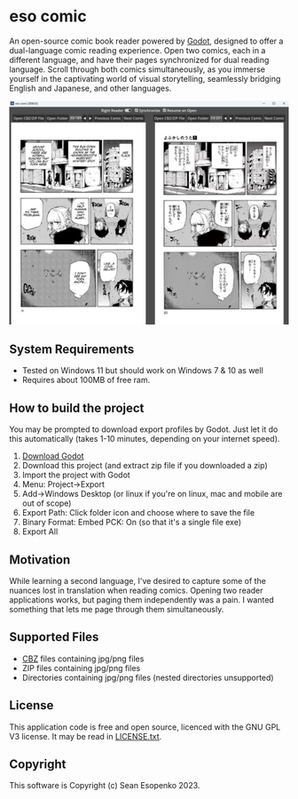 # eso comic

An open-source comic book reader powered by [Godot](https://godotengine.org/), designed to offer a dual-language comic reading experience. Open two comics, each in a different language, and have their pages synchronized for dual reading language. Scroll through both comics simultaneously, as you immerse yourself in the captivating world of visual storytelling, seamlessly bridging English and Japanese, and other languages.

![Screenshot](docs/images/screenshot_2.jpg)

## System Requirements

* Tested on Windows 11 but should work on Windows 7 & 10 as well
* Requires about 100MB of free ram.

## How to build the project

You may be prompted to download export profiles by Godot.  Just let it do this automatically (takes 1-10 minutes, depending on your internet speed).

1. [Download Godot](https://godotengine.org/download/windows/)
2. Download this project (and extract zip file if you downloaded a zip)
3. Import the project with Godot
4. Menu: Project->Export
5. Add->Windows Desktop (or linux if you're on linux, mac and mobile are out of scope)
6. Export Path: Click folder icon and choose where to save the file
7. Binary Format: Embed PCK: On (so that it's a single file exe)
8. Export All

## Motivation

While learning a second language, I've desired to capture some of the nuances lost in translation when reading comics. Opening two reader applications works, but paging them independently was a pain. I wanted something that lets me page through them simultaneously.

## Supported Files

* [CBZ](https://en.wikipedia.org/wiki/Comic_book_archive) files containing jpg/png files
* ZIP files containing jpg/png files
* Directories containing jpg/png files (nested directories unsupported)

## License

This application code is free and open source, licenced with the GNU GPL V3 license.  It may be read in [LICENSE.txt](LICENCE.txt).

## Copyright

This software is Copyright (c) Sean Esopenko 2023.